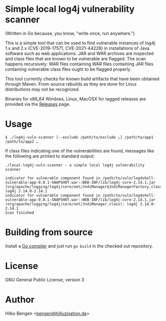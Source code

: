 # Simple local log4j vulnerability scanner

(Written in Go because, you know, "write once, run anywhere.")

This is a simple tool that can be used to find vulnerable instances of
log4j 1.x and 2.x (CVE-2019-17571, CVE-2021-44228) in installations of
Java software such as web applications. JAR and WAR archives are
inspected and class files that are known to be vulnerable are flagged.
The scan happens recursively: WAR files containing WAR files
containing JAR files containing vulnerable class files ought to be
flagged properly.

This tool currently checks for known build artifacts that have been
obtained through Maven. From-source rebuilds as they are done for
Linux distributions may not be recognized.

Binaries for x86_64 Windoes, Linux, MacOSX for tagged releases are
provided via the
[Releases](https://github.com/hillu/local-log4j-vuln-scanner/releases)
page.

# Usage

``` console
$ ./log4j-vuln-scanner [--exclude /path/to/exclude …] /path/to/app1 /path/to/app2 …
```

If class files indicating one of the vulnerabilities are found,
messages like the following are printed to standard output:
``` console
./local-log4j-vuln-scanner - a simple local log4j vulnerability scanner

indicator for vulnerable component found in /path/to/vuln/log4shell-vulnerable-app-0.0.1-SNAPSHOT.war::WEB-INF/lib/log4j-core-2.14.1.jar (org/apache/logging/log4j/core/net/JndiManager$JndiManagerFactory.class): log4j 2.14.0-2.14.1
indicator for vulnerable component found in /path/to/vuln/log4shell-vulnerable-app-0.0.1-SNAPSHOT.war::WEB-INF/lib/log4j-core-2.14.1.jar (org/apache/logging/log4j/core/net/JndiManager.class): log4j 2.14.0-2.14.1
Scan finished
```

# Building from source

Install a [Go compiler](https://golang.org/dl) and just run `go build`
in the checked out repository.

# License

GNU General Public License, version 3

# Author

Hilko Bengen <<bengen@hilluzination.de>>
